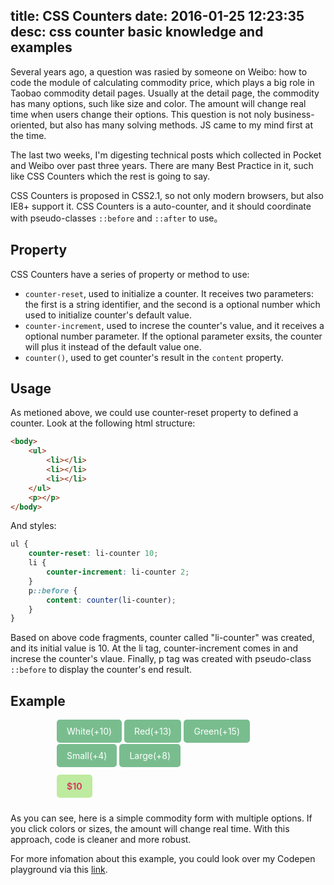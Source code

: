 title: CSS Counters
date: 2016-01-25 12:23:35
desc: css counter basic knowledge and examples
---

Several years ago, a question was rasied by someone on Weibo: how to code the module of calculating commodity price, which plays a big role in Taobao commodity detail pages. Usually at the detail page, the commodity has many options, such like size and color. The amount will change real time when users change their options. This question is not noly business-oriented, but also has many solving methods. JS came to my mind first at the time.

The last two weeks, I'm digesting technical posts which collected in Pocket and Weibo over past three years. There are many Best Practice in it, such like CSS Counters which the rest is going to say. 

<!-- more -->

CSS Counters is proposed in CSS2.1, so not only modern browsers, but also IE8+ support it. CSS Counters is a auto-counter, and it should coordinate with pseudo-classes `::before` and `::after` to use。

## Property

CSS Counters have a series of property or method to use:

- `counter-reset`, used to initialize a counter. It receives two parameters: the first is a string identifier, and the second is a optional number which used to initialize counter's default value.   
- `counter-increment`, used to increse the counter's value, and it receives a optional number parameter. If the optional parameter exsits, the counter will plus it instead of the default value one.
- `counter()`, used to get counter's result in the `content` property.

## Usage 

As metioned above, we could use counter-reset property to defined a counter. Look at the following html structure:

```html
<body>
    <ul>
        <li></li>
        <li></li>
        <li></li>
    </ul>
    <p></p>
</body>
```

And styles:

```scss
ul {
    counter-reset: li-counter 10;
    li {
        counter-increment: li-counter 2;
    }
    p::before {
        content: counter(li-counter);
    }
}
```

Based on above code fragments, counter called "li-counter" was created, and its initial value is 10. At the li tag, counter-increment comes in and increse the counter's vlaue. Finally, p tag was created with pseudo-class `::before` to display the counter's end result.

## Example

<div class="counter-wrap"><ul class="row"><li class="price-10"><input type="radio" name="color" id="white"/><label for="white">White(+10)</label></li><li class="price-13"><input type="radio" name="color" id="red"/><label for="red">Red(+13)</label></li><li class="price-15"><input type="radio" name="color" id="green"/><label for="green">Green(+15)</label></li></ul><ul class="row"><li class="price-4"><input type="radio" name="size" id="small"/><label for="small">Small(+4)</label></li><li class="price-8"><input type="radio" name="size" id="large"/><label for="large">Large(+8)</label></li></ul><ul class="row"><li class="price-total"></li></ul></div>

<style>
@charset "UTF-8";
.counter-wrap {
  width: 360px;
  margin: 0 auto;
  counter-reset: price 10;
}

.counter-wrap ul.row {
  margin: 2px 2px 2px 0;
  padding: 0;
  list-style-type: none;
}

.counter-wrap li {
  display: inline-block;
  margin: 10px 2px;
  text-align: center;
}

.counter-wrap input {
  position: absolute;
  clip: rect(0 0 0 0);
}

.counter-wrap label {
  padding: 10px 16px;
  color: white;
  background-color: #79BD8F;
  border-radius: 5px;
}

.counter-wrap input:checked + label {
  background-color: #F06161;
}

.counter-wrap input#small:checked {
  counter-increment: price 4;
}

.counter-wrap input#large:checked {
  counter-increment: price 8;
}

.counter-wrap input#white:checked {
  counter-increment: price 10;
}

.counter-wrap input#red:checked {
  counter-increment: price 13;
}

.counter-wrap input#green:checked {
  counter-increment: price 15;
}

.counter-wrap li.price-total {
  padding: 10px 16px;
  background-color: #BEEB9F;
  border-radius: 5px;
}
.counter-wrap li.price-total::before {
  content: "$" counter(price);
  color: #D83C65;
  font-weight: bold;
}
</style>

As you can see, here is a simple commodity form with multiple options. If you click colors or sizes, the amount will change real time. With this approach, code is cleaner and more robust.

For more infomation about this example, you could look over my Codepen playground via this [link](http://codepen.io/pinggod/pen/JGpVNx?editors=1100).


